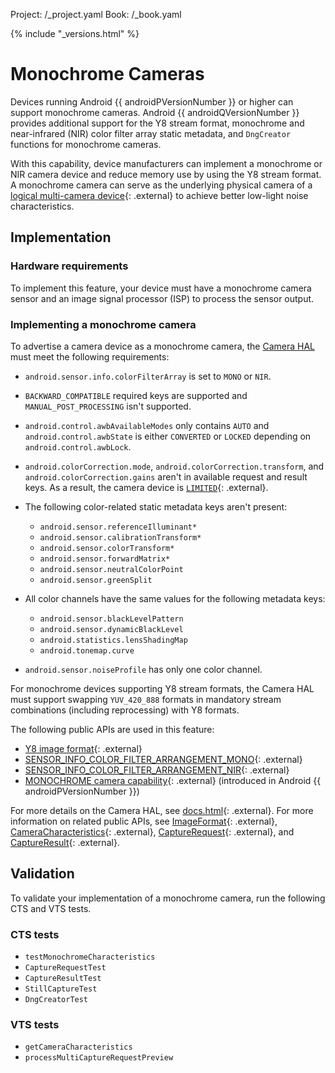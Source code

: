 Project: /_project.yaml
Book: /_book.yaml

{% include "_versions.html" %}

<!--
  Copyright 2019 The Android Open Source Project

  Licensed under the Apache License, Version 2.0 (the "License");
  you may not use this file except in compliance with the License.
  You may obtain a copy of the License at

      http://www.apache.org/licenses/LICENSE-2.0

  Unless required by applicable law or agreed to in writing, software
  distributed under the License is distributed on an "AS IS" BASIS,
  WITHOUT WARRANTIES OR CONDITIONS OF ANY KIND, either express or implied.
  See the License for the specific language governing permissions and
  limitations under the License.
-->

# Monochrome Cameras

Devices running Android {{ androidPVersionNumber }} or higher can support
monochrome cameras. Android {{ androidQVersionNumber }}
provides additional support for the Y8 stream format, monochrome and
near-infrared (NIR) color filter array
static metadata, and `DngCreator` functions for monochrome cameras.

With this capability, device manufacturers can implement a monochrome or
NIR camera device and reduce memory use by using
the Y8 stream format. A monochrome camera can serve as the underlying physical
camera of a
[logical multi-camera device](https://developer.android.com/reference/android/hardware/camera2/CameraMetadata#REQUEST_AVAILABLE_CAPABILITIES_LOGICAL_MULTI_CAMERA){: .external}
to achieve better low-light noise characteristics.

## Implementation

### Hardware requirements

To implement this feature, your device must have a monochrome camera sensor and
an image signal processor (ISP) to process the sensor output.

### Implementing a monochrome camera

To advertise a camera device as a monochrome camera, the
[Camera HAL](/devices/camera/camera3) must meet
the following requirements:

+   `android.sensor.info.colorFilterArray` is set to `MONO` or `NIR`.
+   `BACKWARD_COMPATIBLE` required keys are supported and
    `MANUAL_POST_PROCESSING` isn't supported.
+   `android.control.awbAvailableModes` only contains `AUTO` and
    `android.control.awbState` is either `CONVERTED` or `LOCKED` depending on
    `android.control.awbLock`.
+   `android.colorCorrection.mode`, `android.colorCorrection.transform`, and
    `android.colorCorrection.gains` aren't in available request and result
    keys. As a result, the camera device is
    [`LIMITED`](https://developer.android.com/reference/android/hardware/camera2/CameraMetadata.html#INFO_SUPPORTED_HARDWARE_LEVEL_LIMITED){: .external}.
+   The following color-related static metadata keys aren't present:

    +   `android.sensor.referenceIlluminant*`
    +   `android.sensor.calibrationTransform*`
    +   `android.sensor.colorTransform*`
    +   `android.sensor.forwardMatrix*`
    +   `android.sensor.neutralColorPoint`
    +   `android.sensor.greenSplit`

+   All color channels have the same values for the following metadata keys:

    +   `android.sensor.blackLevelPattern`
    +   `android.sensor.dynamicBlackLevel`
    +   `android.statistics.lensShadingMap`
    +   `android.tonemap.curve`

+   `android.sensor.noiseProfile` has only one color channel.

For monochrome devices supporting Y8 stream formats, the Camera HAL must support
swapping `YUV_420_888` formats in mandatory stream combinations (including
reprocessing) with Y8 formats.

The following public APIs are used in this feature:

+   [Y8 image format](https://developer.android.com/reference/android/graphics/ImageFormat#Y8){: .external}
+   [SENSOR_INFO_COLOR_FILTER_ARRANGEMENT_MONO](https://developer.android.com/reference/android/hardware/camera2/CameraMetadata#SENSOR_INFO_COLOR_FILTER_ARRANGEMENT_MONO){: .external}
+   [SENSOR_INFO_COLOR_FILTER_ARRANGEMENT_NIR](https://developer.android.com/reference/android/hardware/camera2/CameraMetadata#SENSOR_INFO_COLOR_FILTER_ARRANGEMENT_NIR){: .external}
+   [MONOCHROME camera capability](https://developer.android.com/reference/android/hardware/camera2/CameraMetadata#REQUEST_AVAILABLE_CAPABILITIES_MONOCHROME){: .external}
    (introduced in Android {{ androidPVersionNumber }})

For more details on the Camera HAL, see
[docs.html](https://android.googlesource.com/platform/system/media/+/master/camera/docs/docs.html){: .external}.
For more information on related public APIs, see
[ImageFormat](https://developer.android.com/reference/android/graphics/ImageFormat){: .external},
[CameraCharacteristics](https://developer.android.com/reference/android/hardware/camera2/CameraCharacteristics){: .external},
[CaptureRequest](https://developer.android.com/reference/android/hardware/camera2/CaptureRequest){: .external},
and
[CaptureResult](https://developer.android.com/reference/android/hardware/camera2/CaptureResult){: .external}.

## Validation

To validate your implementation of a monochrome camera, run the following CTS
and VTS tests.

### CTS tests

+   `testMonochromeCharacteristics`
+   `CaptureRequestTest`
+   `CaptureResultTest`
+   `StillCaptureTest`
+   `DngCreatorTest`

### VTS tests

+   `getCameraCharacteristics`
+   `processMultiCaptureRequestPreview`

